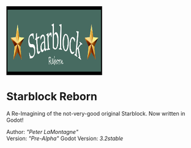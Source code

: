 <img src="Resources/logo.png" align="center" width="250" height="180">

# Starblock Reborn
A Re-Imagining of the not-very-good original Starblock. Now written in Godot!

Author: *"Peter LaMontagne"*  
Version: *"Pre-Alpha"* 
Godot Version: *3.2stable*  

